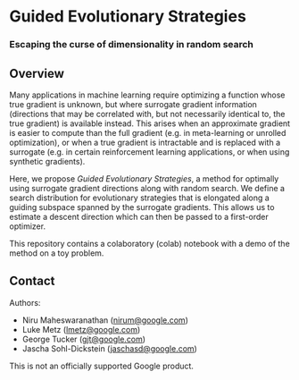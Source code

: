 # Guided Evolutionary Strategies

### Escaping the curse of dimensionality in random search

## Overview

Many applications in machine learning require optimizing a function whose true
gradient is unknown, but where surrogate gradient information (directions that
may be correlated with, but not necessarily identical to, the true gradient) is
available instead. This arises when an approximate gradient is easier to compute
than the full gradient (e.g. in meta-learning or unrolled optimization), or when
a true gradient is intractable and is replaced with a surrogate (e.g. in certain
reinforcement learning applications, or when using synthetic gradients).

Here, we propose _Guided Evolutionary Strategies_, a method for optimally using
surrogate gradient directions along with random search. We define a search
distribution for evolutionary strategies that is elongated along a guiding
subspace spanned by the surrogate gradients. This allows us to estimate a
descent direction which can then be passed to a first-order optimizer.

This repository contains a colaboratory (colab) notebook with a demo of the
method on a toy problem.

## Contact

Authors:

-   Niru Maheswaranathan (nirum@google.com)
-   Luke Metz (lmetz@google.com)
-   George Tucker (gjt@google.com)
-   Jascha Sohl-Dickstein (jaschasd@google.com)

This is not an officially supported Google product.
